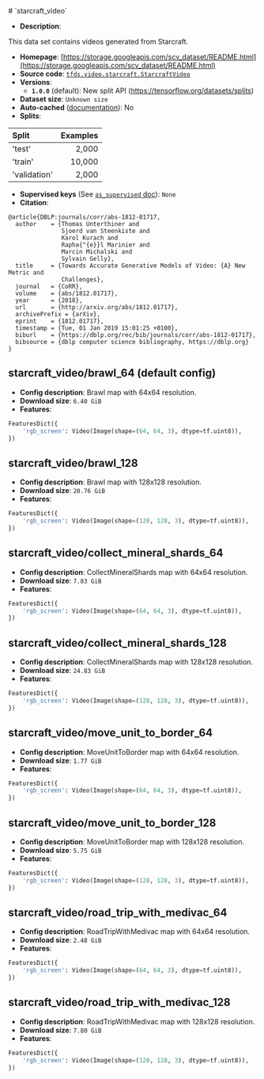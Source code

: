 <div itemscope itemtype="http://schema.org/Dataset">
  <div itemscope itemprop="includedInDataCatalog" itemtype="http://schema.org/DataCatalog">
    <meta itemprop="name" content="TensorFlow Datasets" />
  </div>
  <meta itemprop="name" content="starcraft_video" />
  <meta itemprop="description" content="This data set contains videos generated from Starcraft.&#10;&#10;To use this dataset:&#10;&#10;```python&#10;import tensorflow_datasets as tfds&#10;&#10;ds = tfds.load(&#x27;starcraft_video&#x27;, split=&#x27;train&#x27;)&#10;for ex in ds.take(4):&#10;  print(ex)&#10;```&#10;&#10;See [the guide](https://www.tensorflow.org/datasets/overview) for more&#10;informations on [tensorflow_datasets](https://www.tensorflow.org/datasets).&#10;&#10;" />
  <meta itemprop="url" content="https://www.tensorflow.org/datasets/catalog/starcraft_video" />
  <meta itemprop="sameAs" content="https://storage.googleapis.com/scv_dataset/README.html" />
  <meta itemprop="citation" content="@article{DBLP:journals/corr/abs-1812-01717,&#10;  author    = {Thomas Unterthiner and&#10;               Sjoerd van Steenkiste and&#10;               Karol Kurach and&#10;               Rapha{&quot;{e}}l Marinier and&#10;               Marcin Michalski and&#10;               Sylvain Gelly},&#10;  title     = {Towards Accurate Generative Models of Video: {A} New Metric and&#10;               Challenges},&#10;  journal   = {CoRR},&#10;  volume    = {abs/1812.01717},&#10;  year      = {2018},&#10;  url       = {http://arxiv.org/abs/1812.01717},&#10;  archivePrefix = {arXiv},&#10;  eprint    = {1812.01717},&#10;  timestamp = {Tue, 01 Jan 2019 15:01:25 +0100},&#10;  biburl    = {https://dblp.org/rec/bib/journals/corr/abs-1812-01717},&#10;  bibsource = {dblp computer science bibliography, https://dblp.org}&#10;}" />
</div>
# `starcraft_video`

*   **Description**:

This data set contains videos generated from Starcraft.

*   **Homepage**:
    [https://storage.googleapis.com/scv_dataset/README.html](https://storage.googleapis.com/scv_dataset/README.html)
*   **Source code**:
    [`tfds.video.starcraft.StarcraftVideo`](https://github.com/tensorflow/datasets/tree/master/tensorflow_datasets/video/starcraft.py)
*   **Versions**:
    *   **`1.0.0`** (default): New split API
        (https://tensorflow.org/datasets/splits)
*   **Dataset size**: `Unknown size`
*   **Auto-cached**
    ([documentation](https://www.tensorflow.org/datasets/performances#auto-caching)):
    No
*   **Splits**:

Split        | Examples
:----------- | -------:
'test'       | 2,000
'train'      | 10,000
'validation' | 2,000

*   **Supervised keys** (See
    [`as_supervised` doc](https://www.tensorflow.org/datasets/api_docs/python/tfds/load#args)):
    `None`
*   **Citation**:

```
@article{DBLP:journals/corr/abs-1812-01717,
  author    = {Thomas Unterthiner and
               Sjoerd van Steenkiste and
               Karol Kurach and
               Rapha{"{e}}l Marinier and
               Marcin Michalski and
               Sylvain Gelly},
  title     = {Towards Accurate Generative Models of Video: {A} New Metric and
               Challenges},
  journal   = {CoRR},
  volume    = {abs/1812.01717},
  year      = {2018},
  url       = {http://arxiv.org/abs/1812.01717},
  archivePrefix = {arXiv},
  eprint    = {1812.01717},
  timestamp = {Tue, 01 Jan 2019 15:01:25 +0100},
  biburl    = {https://dblp.org/rec/bib/journals/corr/abs-1812-01717},
  bibsource = {dblp computer science bibliography, https://dblp.org}
}
```

## starcraft_video/brawl_64 (default config)

*   **Config description**: Brawl map with 64x64 resolution.
*   **Download size**: `6.40 GiB`
*   **Features**:

```python
FeaturesDict({
    'rgb_screen': Video(Image(shape=(64, 64, 3), dtype=tf.uint8)),
})
```

## starcraft_video/brawl_128

*   **Config description**: Brawl map with 128x128 resolution.
*   **Download size**: `20.76 GiB`
*   **Features**:

```python
FeaturesDict({
    'rgb_screen': Video(Image(shape=(128, 128, 3), dtype=tf.uint8)),
})
```

## starcraft_video/collect_mineral_shards_64

*   **Config description**: CollectMineralShards map with 64x64 resolution.
*   **Download size**: `7.83 GiB`
*   **Features**:

```python
FeaturesDict({
    'rgb_screen': Video(Image(shape=(64, 64, 3), dtype=tf.uint8)),
})
```

## starcraft_video/collect_mineral_shards_128

*   **Config description**: CollectMineralShards map with 128x128 resolution.
*   **Download size**: `24.83 GiB`
*   **Features**:

```python
FeaturesDict({
    'rgb_screen': Video(Image(shape=(128, 128, 3), dtype=tf.uint8)),
})
```

## starcraft_video/move_unit_to_border_64

*   **Config description**: MoveUnitToBorder map with 64x64 resolution.
*   **Download size**: `1.77 GiB`
*   **Features**:

```python
FeaturesDict({
    'rgb_screen': Video(Image(shape=(64, 64, 3), dtype=tf.uint8)),
})
```

## starcraft_video/move_unit_to_border_128

*   **Config description**: MoveUnitToBorder map with 128x128 resolution.
*   **Download size**: `5.75 GiB`
*   **Features**:

```python
FeaturesDict({
    'rgb_screen': Video(Image(shape=(128, 128, 3), dtype=tf.uint8)),
})
```

## starcraft_video/road_trip_with_medivac_64

*   **Config description**: RoadTripWithMedivac map with 64x64 resolution.
*   **Download size**: `2.48 GiB`
*   **Features**:

```python
FeaturesDict({
    'rgb_screen': Video(Image(shape=(64, 64, 3), dtype=tf.uint8)),
})
```

## starcraft_video/road_trip_with_medivac_128

*   **Config description**: RoadTripWithMedivac map with 128x128 resolution.
*   **Download size**: `7.80 GiB`
*   **Features**:

```python
FeaturesDict({
    'rgb_screen': Video(Image(shape=(128, 128, 3), dtype=tf.uint8)),
})
```
